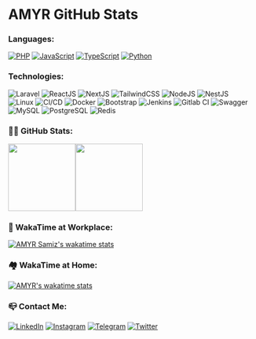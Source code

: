 # AMYR GitHub Stats

### Languages:

[![PHP](https://img.shields.io/badge/-PHP-1b262c?&logo=PHP&logoColor=00599C)](https://github.com/4myr?tab=repositories&q=&type=&language=php)
[![JavaScript](https://img.shields.io/badge/-JavaScript-1b262c?&logo=JavaScript&logoColor=ddc508)](https://github.com/4myr?tab=repositories&q=&type=&language=javascript)
[![TypeScript](https://img.shields.io/badge/-TypeScript-1b262c?&logo=TypeScript&logoColor=00599C)](https://github.com/4myr?tab=repositories&q=&type=&language=TypeScript)
[![Python](https://img.shields.io/badge/-Python-1b262c?&logo=python)](https://github.com/4myr?tab=repositories&q=&type=&language=python)

### Technologies:

![Laravel](https://img.shields.io/badge/-Laravel-1b262c?&logo=laravel)
![ReactJS](https://img.shields.io/badge/-ReactJS-1b262c?&logo=react)
![NextJS](https://img.shields.io/badge/-NextJS-1b262c?&logo=next.js)
![TailwindCSS](https://img.shields.io/badge/-TailwindCSS-1b262c?&logo=tailwindcss)
![NodeJS](https://img.shields.io/badge/-NodeJS-1b262c?&logo=npm)
![NestJS](https://img.shields.io/badge/-NestJS-1b262c?&logo=Nestjs)
![Linux](https://img.shields.io/badge/-Linux-1b262c?&logo=Linux&logoColor=FCC624)
![CI/CD](https://img.shields.io/badge/-CI/CD-1b262c?&logo=Jenkins)
![Docker](https://img.shields.io/badge/-Docker-1b262c?&logo=Docker)
![Bootstrap](https://img.shields.io/badge/-Bootrstrap-1b262c?&logo=Bootstrap)
![Jenkins](https://img.shields.io/badge/-Jenkins-1b262c?&logo=jenkins)
![Gitlab CI](https://img.shields.io/badge/-Gitlab%20CI-1b262c?&logo=gitlab)
![Swagger](https://img.shields.io/badge/-Swagger-1b262c?&logo=swagger)
![MySQL](https://img.shields.io/badge/-MySQL-1b262c?&logo=mysql)
![PostgreSQL](https://img.shields.io/badge/-PostgreSQL-1b262c?&logo=postgresql)
![Redis](https://img.shields.io/badge/-Redis-1b262c?&logo=redis)


<h3>👨‍💻 GitHub Stats:</h3>

<a href="https://www.amyr.ir/"><img height="137px" src="https://github-readme-stats.vercel.app/api?username=4myr&hide_title=true&hide_border=true&show_icons=true&include_all_commits=true&count_private=true&line_height=21&text_color=fff&icon_color=fff&bg_color=0,1b262c,0f4c75&theme=white" /><!-- wi*quL3fcV --><img height="137px" src="https://github-readme-stats.vercel.app/api/top-langs/?username=4myr&langs_count=3&hide=html&&hide_title=true&hide_border=true&show_icons=true&include_all_commits=true&count_private=true&line_height=21&text_color=fff&icon_color=fff&bg_color=0,0f4c75,1b262c&theme=white" /></a>

<h3>🏢 WakaTime at Workplace:</h3>

[![AMYR Samiz's wakatime stats](https://github-readme-stats.vercel.app/api/wakatime?username=amyrsamiz&show_icons=true&hide_title=true&hide_border=true&show_icons=true&include_all_commits=true&count_private=true&line_height=21&text_color=fff&icon_color=fff&bg_color=0,1b262c,1b262c,0f4c75,0f4c75&theme=white)](https://wakatime.com/@amyrsamiz)


<h3>🏘 WakaTime at Home:</h3>


[![AMYR's wakatime stats](https://github-readme-stats.vercel.app/api/wakatime?username=amyr&show_icons=true&hide_title=true&hide_border=true&show_icons=true&include_all_commits=true&count_private=true&line_height=21&text_color=fff&icon_color=fff&bg_color=0,1b262c,1b262c,0f4c75,0f4c75&theme=white)](https://wakatime.com/@amyr)


<h3>📪 Contact Me:</h3>

<p><a href="https://www.linkedin.com/in/amyrir" target="_blank"><img alt="LinkedIn" src="https://img.shields.io/badge/linkedin-%230077B5.svg?&style=for-the-badge&logo=linkedin&logoColor=white" /></a> <a href="https://www.instagram.com/amyrdev/" target="_blank"><img alt="Instagram" src="https://img.shields.io/badge/instagram-%23E4405F.svg?&style=for-the-badge&logo=instagram&logoColor=white" /></a> 
 <a href="https://t.me/SudoYUM/" target="_blank"><img alt="Telegram" src="https://img.shields.io/badge/Telegram-%232ca5e0.svg?&style=for-the-badge&logo=telegram&logoColor=white" /></a> <a href="https://t.co/4myr_ir/" target="_blank"><img alt="Twitter" src="https://img.shields.io/badge/Twitter-%231DA1F2.svg?&style=for-the-badge&logo=twitter&logoColor=white" /></a>
 
[website]: https://amyr.ir/
[instagram]: https://instagram.com/amyrdev
[linkedin]: https://linkedin.com/in/amyrir/
